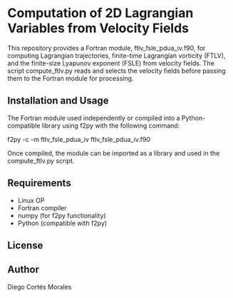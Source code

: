 # Computation of 2D Lagrangian Variables from Velocity Fields

This repository provides a Fortran module, ftlv_fsle_pdua_iv.f90, for computing Lagrangian trajectories, finite-time Lagrangian vorticity (FTLV), and the finite-size Lyapunov exponent (FSLE) from velocity fields.
The script compute_ftlv.py reads and selects the velocity fields before passing them to the Fortran module for processing.

## Installation and Usage

The Fortran module used independently or compiled into a Python-compatible library using f2py with the following command:

f2py -c -m ftlv_fsle_pdua_iv ftlv_fsle_pdua_iv.f90

Once compiled, the module can be imported as a library and used in the compute_ftlv.py script.

## Requirements

- Linux OP
- Fortran compiler
- numpy (for f2py functionality)
- Python (compatible with f2py)

## License

## Author

Diego Cortés Morales
